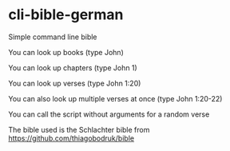 # cli-bible-german

Simple command line bible

You can look up books (type John)

You can look up chapters (type John 1)

You can look up verses (type John 1:20)

You can also look up multiple verses at once (type John 1:20-22)

You can call the script without arguments for a random verse

The bible used is the Schlachter bible from
https://github.com/thiagobodruk/bible
